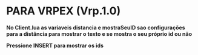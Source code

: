 <h1><b>PARA VRPEX (Vrp.1.0)<b></br></h1>
No Client.lua as variaveis 
distancia e mostraSeuID sao configurações para a distância para mostrar o texto e se mostra o seu próprio id ou não

Pressione INSERT para mostrar os ids
